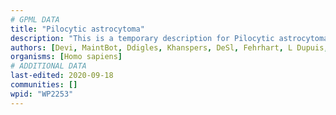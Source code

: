 ```yaml
---
# GPML DATA
title: "Pilocytic astrocytoma"
description: "This is a temporary description for Pilocytic astrocytoma"
authors: [Devi, MaintBot, Ddigles, Khanspers, DeSl, Fehrhart, L Dupuis, Egonw]
organisms: [Homo sapiens]
# ADDITIONAL DATA
last-edited: 2020-09-18
communities: []
wpid: "WP2253"
---
```

